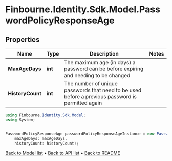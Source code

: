 # Finbourne.Identity.Sdk.Model.PasswordPolicyResponseAge

## Properties

Name | Type | Description | Notes
------------ | ------------- | ------------- | -------------
**MaxAgeDays** | **int** | The maximum age (in days) a password can be before expiring and needing to be changed | 
**HistoryCount** | **int** | The number of unique passwords that need to be used before a previous password is permitted again | 

```csharp
using Finbourne.Identity.Sdk.Model;
using System;


PasswordPolicyResponseAge passwordPolicyResponseAgeInstance = new PasswordPolicyResponseAge(
    maxAgeDays: maxAgeDays,
    historyCount: historyCount);
```

[Back to Model list](../README.md#documentation-for-models) &#8226; [Back to API list](../README.md#documentation-for-api-endpoints) &#8226; [Back to README](../README.md)
